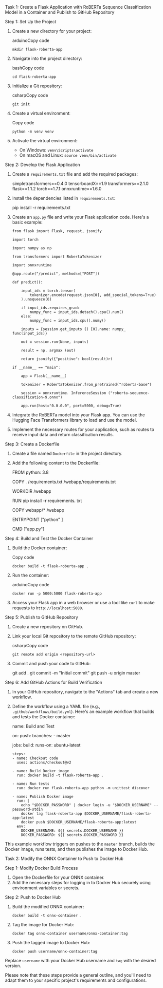 Task 1: Create a Flask Application with RoBERTa Sequence Classification Model in a Container and Publish to GitHub Repository

Step 1: Set Up the Project

1.  Create a new directory for your project:
    
    arduinoCopy code
    
    `mkdir flask-roberta-app` 
    
2.  Navigate into the project directory:
    
    bashCopy code
    
    `cd flask-roberta-app` 
    
3.  Initialize a Git repository:
    
    csharpCopy code
    
    `git init` 
    
4.  Create a virtual environment:
    
    Copy code
    
    `python -m venv venv` 
    
5.  Activate the virtual environment:
    
    -   On Windows: `venv\Scripts\activate`
    -   On macOS and Linux: `source venv/bin/activate`

Step 2: Develop the Flask Application

1. Create a `requirements.txt` file and add the required packages:

    simpletransformers==0.4.0
    tensorboardX==1.9
    transformers==2.1.0
    flask==1.1.2
    torch==1.7.1
    onnxruntime==1.6.0

2. Install the dependencies listed in `requirements.txt`:

    pip install -r requirements.txt

    
3.  Create an `app.py` file and write your Flask application code. Here's a basic example:
    

        from flask import Flask, request, jsonify 
        
        import torch
        
        import numpy as np 
        
        from transformers import RobertaTokenizer 
        
        import onnxruntime
        
        @app.route("/predict", methods=["POST"]) 
        
        def predict():
        
            input_ids = torch.tensor(
                tokenizer.encode(request.json[0], add_special_tokens=True)
            ).unsqueeze(0)
    
            if input_ids.requires_grad:
                numpy_func = input_ids.detach().cpu().num()
            else:
                numpy_func = input_ids.cpu().numy()    
                
            inputs = {session.get_inputs () [0].name: numpy_ func(input_ids)}
            
            out = session.run(None, inputs)
            
            result = np. argmax (out)
            
            return jsonify({"positive": bool(result)r)
    
        if __name__ == "main":
        
            app = Flask(__name__)
            
            tokenizer = RobertaTokenizer.from_pretrained("roberta-base")
            
            session = onnxruntime. InferenceSession ("roberta-sequence-classification-9.onnx")
            
            app.run(host="0.0.0.0", port=5000, debug=True)
            
    

   
4.  Integrate the RoBERTa model into your Flask app. You can use the Hugging Face Transformers library to load and use the model.
    
5.  Implement the necessary routes for your application, such as routes to receive input data and return classification results.
    

Step 3: Create a Dockerfile

1.  Create a file named `Dockerfile` in the project directory.
    
2.  Add the following content to the Dockerfile:
    


    FROM python: 3.8
    
    COPY . /requirements.txt /webapp/requirements.txt
    
    WORKDIR /webapp
    
    RUN pip install -r requirements. txt
    
    COPY webapp/* /webapp
    
    ENTRYPOINT ["python" ]
    
    CMD ["app.py"]
    

Step 4: Build and Test the Docker Container

1.  Build the Docker container:
    
    Copy code
    
    `docker build -t flask-roberta-app .` 
    
2.  Run the container:
    
    arduinoCopy code
    
    `docker run -p 5000:5000 flask-roberta-app` 
    
3.  Access your Flask app in a web browser or use a tool like `curl` to make requests to `http://localhost:5000`.
    

Step 5: Publish to GitHub Repository

1.  Create a new repository on GitHub.
    
2.  Link your local Git repository to the remote GitHub repository:
    
    csharpCopy code
    
    `git remote add origin <repository-url>` 
    
3.  Commit and push your code to GitHub:
    
    
    git add .
    git commit -m "Initial commit"
    git push -u origin master
    

Step 6: Add GitHub Actions for Build Verification

1.  In your GitHub repository, navigate to the "Actions" tab and create a new workflow.
    
2.  Define the workflow using a YAML file (e.g., `.github/workflows/build.yml`). Here's an example workflow that builds and tests the Docker container:
  


    name: Build and Test
    
    on:
      push:
        branches:
          - master
    
    jobs:
      build:
        runs-on: ubuntu-latest
    
        steps:
        - name: Checkout code
          uses: actions/checkout@v2
    
        - name: Build Docker image
          run: docker build -t flask-roberta-app .
    
        - name: Run tests
          run: docker run flask-roberta-app python -m unittest discover
    
        - name: Publish Docker image
          run: |
            echo "$DOCKER_PASSWORD" | docker login -u "$DOCKER_USERNAME" --password-stdin
            docker tag flask-roberta-app $DOCKER_USERNAME/flask-roberta-app:latest
            docker push $DOCKER_USERNAME/flask-roberta-app:latest
          env:
            DOCKER_USERNAME: ${{ secrets.DOCKER_USERNAME }}
            DOCKER_PASSWORD: ${{ secrets.DOCKER_PASSWORD }}

This example workflow triggers on pushes to the `master` branch, builds the Docker image, runs tests, and then publishes the image to Docker Hub.

Task 2: Modify the ONNX Container to Push to Docker Hub

Step 1: Modify Docker Build Process

1.  Open the Dockerfile for your ONNX container.
2.  Add the necessary steps for logging in to Docker Hub securely using environment variables or secrets.

Step 2: Push to Docker Hub

1.  Build the modified ONNX container:
    
    
    `docker build -t onnx-container .` 
    
2.  Tag the image for Docker Hub:
    
    
    `docker tag onnx-container username/onnx-container:tag` 
    
3.  Push the tagged image to Docker Hub:
    
    
    `docker push username/onnx-container:tag` 
    

Replace `username` with your Docker Hub username and `tag` with the desired version.

Please note that these steps provide a general outline, and you'll need to adapt them to your specific project's requirements and configurations.
